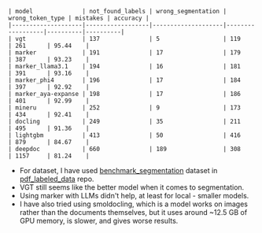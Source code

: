 ```
| model              | not_found_labels | wrong_segmentation | wrong_token_type | mistakes | accuracy |
|--------------------|------------------|--------------------|------------------|----------|----------|
| vgt                | 137              | 5                  | 119              | 261      | 95.44    |
| marker             | 191              | 17                 | 179              | 387      | 93.23    |
| marker_llama3.1    | 194              | 16                 | 181              | 391      | 93.16    |
| marker_phi4        | 196              | 17                 | 184              | 397      | 92.92    |
| marker_aya-expanse | 198              | 17                 | 186              | 401      | 92.99    |
| mineru             | 252              | 9                  | 173              | 434      | 92.41    |
| docling            | 249              | 35                 | 211              | 495      | 91.36    |
| lightgbm           | 413              | 50                 | 416              | 879      | 84.67    |
| deepdoc            | 660              | 189                | 308              | 1157     | 81.24    |
```

- For dataset, I have used [benchmark_segmentation](https://github.com/huridocs/pdf-labeled-data/tree/main/labeled_data/benchmark_segmentation) dataset in [pdf_labeled_data](https://github.com/huridocs/pdf-labeled-data) repo.
- VGT still seems like the better model when it comes to segmentation.
- Using marker with LLMs didn't help, at least for local - smaller models.
- I have also tried using smoldocling, which is a model works on images rather than the documents themselves, but it uses around ~12.5 GB of GPU memory, is slower, and gives worse results.
